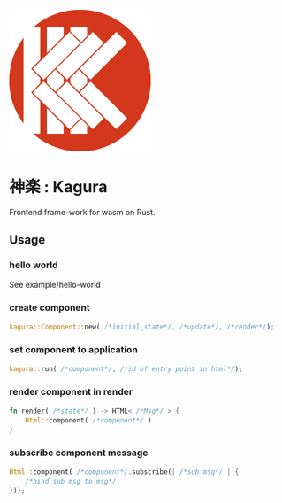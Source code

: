 <div style="text-aligin: center !important;">

![logo](kagura.png)

# 神楽 : Kagura

Frontend frame-work for wasm on Rust.

</div>

## Usage

### hello world

See example/hello-world

### create component

```Rust
kagura::Component::new( /*initial_state*/, /*update*/, /*render*/);
```

### set component to application

```Rust
kagura::run( /*component*/, /*id of entry point in html*/);
```

### render component in render

```Rust
fn render( /*state*/ ) -> HTML< /*Msg*/ > {
    Html::component( /*component*/ )
}
```

### subscribe component message

```Rust
Html::component( /*component*/.subscribe(| /*sub msg*/ | {
    /*bind sub msg to msg*/
}));
```
